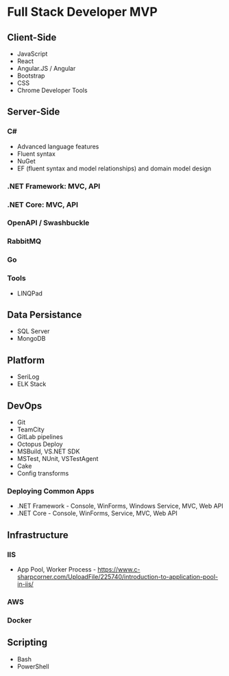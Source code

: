 # Full Stack Developer MVP

## Client-Side
- JavaScript
- React
- Angular.JS / Angular
- Bootstrap
- CSS
- Chrome Developer Tools

## Server-Side
### C#
- Advanced language features
- Fluent syntax
- NuGet
- EF (fluent syntax and model relationships) and domain model design

### .NET Framework: MVC, API
### .NET Core: MVC, API
### OpenAPI / Swashbuckle
### RabbitMQ
### Go
### Tools
- LINQPad

## Data Persistance
- SQL Server
- MongoDB

## Platform
- SeriLog
- ELK Stack

## DevOps
- Git
- TeamCity
- GitLab pipelines
- Octopus Deploy
- MSBuild, VS.NET SDK
- MSTest, NUnit, VSTestAgent
- Cake
- Config transforms
### Deploying Common Apps
- .NET Framework - Console, WinForms, Windows Service, MVC, Web API
- .NET Core - Console, WinForms, Service, MVC, Web API

## Infrastructure
### IIS
- App Pool, Worker Process - https://www.c-sharpcorner.com/UploadFile/225740/introduction-to-application-pool-in-iis/

### AWS
### Docker

## Scripting
- Bash
- PowerShell
